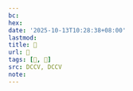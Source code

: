 ```yaml
---
bc:
hex:
date: '2025-10-13T10:28:38+08:00'
lastmod:
title: 􃣨
url: 􃣨
tags: [𣉙, 𤌹]
src: DCCV, DCCV
note:
---
```

